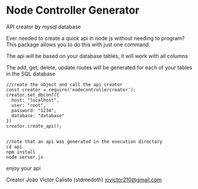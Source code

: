 # Node Controller Generator

API creator by mysql database

Ever needed to create a quick api in node js without needing to program?
This package allows you to do this with just one command.

The api will be based on your database tables, it will work with all columns

The add, get, delete, update routes will be generated for each of your tables in the SQL database

    //create the object and call the api creator
    const creator = require('nodecontrollercreator');
    creator.set_dbconf({
      host: "localhost",
      user: "root",
      password: "1234",
      database: "database"
    })
    creator.create_api();


    //note that an api was generated in the execution directory
    cd api
    npm install
    node server.js

enjoy your api


Creator João Victor Calisto (stdmedoth)
jovictor210@gmail.com